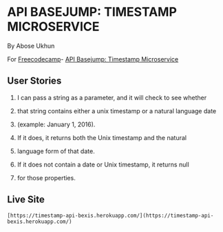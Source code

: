 # API BASEJUMP: TIMESTAMP MICROSERVICE

By Abose Ukhun

For [Freecodecamp](https://www.freecodecamp.com/)- [API Basejump: Timestamp Microservice](https://www.freecodecamp.com/challenges/timestamp-microservice)

## User Stories 
   1. I can pass a string as a parameter, and it will check to see whether 
   2. that string contains either a unix timestamp or a natural language date
   3. (example: January 1, 2016).
    
   2.  If it does, it returns both the Unix timestamp and the natural 
   3.  language form of that date.
    
   3.  If it does not contain a date or Unix timestamp, it returns null 
   4.  for those properties.
    
## Live Site
    [https://timestamp-api-bexis.herokuapp.com/](https://timestamp-api-bexis.herokuapp.com/)
